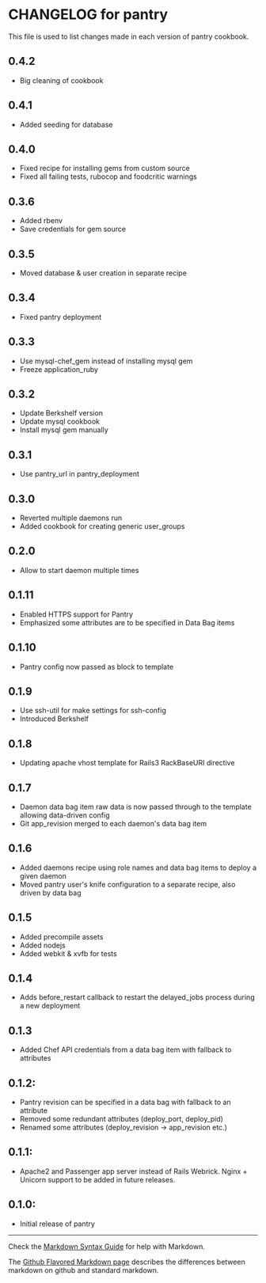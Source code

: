 # CHANGELOG for pantry

This file is used to list changes made in each version of pantry cookbook.

## 0.4.2
* Big cleaning of cookbook

## 0.4.1
* Added seeding for database

## 0.4.0
* Fixed recipe for installing gems from custom source
* Fixed all failing tests, rubocop and foodcritic warnings

## 0.3.6
* Added rbenv
* Save credentials for gem source

## 0.3.5
* Moved database & user creation in separate recipe

## 0.3.4
* Fixed pantry deployment

## 0.3.3

* Use mysql-chef_gem instead of installing mysql gem
* Freeze application_ruby

## 0.3.2

* Update Berkshelf version
* Update mysql cookbook
* Install mysql gem manually

## 0.3.1

* Use pantry_url in pantry_deployment

## 0.3.0

* Reverted multiple daemons run
* Added cookbook for creating generic user_groups

## 0.2.0

* Allow to start daemon multiple times

## 0.1.11

* Enabled HTTPS support for Pantry
* Emphasized some attributes are to be specified in Data Bag items

## 0.1.10

* Pantry config now passed as block to template

## 0.1.9

* Use ssh-util for make settings for ssh-config
* Introduced Berkshelf

## 0.1.8

* Updating apache vhost template for Rails3 RackBaseURI directive

## 0.1.7

* Daemon data bag item raw data is now passed through to the template allowing data-driven config
* Git app_revision merged to each daemon's data bag item

## 0.1.6

* Added daemons recipe using role names and data bag items to deploy a given daemon
* Moved pantry user's knife configuration to a separate recipe, also driven by data bag

## 0.1.5

* Added precompile assets
* Added nodejs
* Added webkit & xvfb for tests

## 0.1.4

* Adds before_restart callback to restart the delayed_jobs process during a new deployment

## 0.1.3

* Added Chef API credentials from a data bag item with fallback to attributes

## 0.1.2:

* Pantry revision can be specified in a data bag with fallback to an attribute
* Removed some redundant attributes (deploy_port, deploy_pid)
* Renamed some attributes (deploy_revision -> app_revision etc.)

## 0.1.1:

* Apache2 and Passenger app server instead of Rails Webrick. Nginx + Unicorn support to be added in future releases.

## 0.1.0:

* Initial release of pantry

- - -
Check the [Markdown Syntax Guide](http://daringfireball.net/projects/markdown/syntax) for help with Markdown.

The [Github Flavored Markdown page](http://github.github.com/github-flavored-markdown/) describes the differences between markdown on github and standard markdown.
